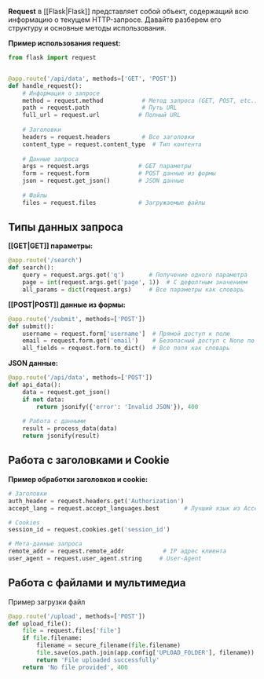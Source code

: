 **Request** в [[Flask|Flask]] представляет собой объект, содержащий всю информацию о текущем HTTP-запросе. Давайте разберем его структуру и основные методы использования.

**Пример использования request:**

```Python
from flask import request


@app.route('/api/data', methods=['GET', 'POST'])
def handle_request():
    # Информация о запросе
    method = request.method           # Метод запроса (GET, POST, etc.)
    path = request.path               # Путь URL
    full_url = request.url           # Полный URL
    
    # Заголовки
    headers = request.headers         # Все заголовки
    content_type = request.content_type  # Тип контента
    
    # Данные запроса
    args = request.args              # GET параметры
    form = request.form              # POST данные из формы
    json = request.get_json()        # JSON данные
    
    # Файлы
    files = request.files            # Загружаемые файлы
```

## Типы данных запроса

**[[GET|GET]] параметры:**

```Python
@app.route('/search')
def search():
    query = request.args.get('q')       # Получение одного параметра
    page = int(request.args.get('page', 1))  # С дефолтным значением
    all_params = dict(request.args)     # Все параметры как словарь
```

**[[POST|POST]] данные из формы:**

```Python
@app.route('/submit', methods=['POST'])
def submit():
    username = request.form['username']  # Прямой доступ к полю
    email = request.form.get('email')    # Безопасный доступ с None по умолчанию
    all_fields = request.form.to_dict()  # Все поля как словарь
```

**JSON данные:**

```Python
@app.route('/api/data', methods=['POST'])
def api_data():
    data = request.get_json()
    if not data:
        return jsonify({'error': 'Invalid JSON'}), 400
        
    # Работа с данными
    result = process_data(data)
    return jsonify(result)
```

## Работа с заголовками и Cookie

**Пример обработки заголовков и cookie:**

```Python
# Заголовки
auth_header = request.headers.get('Authorization')
accept_lang = request.accept_languages.best       # Лучший язык из Accept-Language

# Cookies
session_id = request.cookies.get('session_id')

# Мета-данные запроса
remote_addr = request.remote_addr           # IP адрес клиента
user_agent = request.user_agent.string     # User-Agent
```

## Работа с файлами и мультимедиа

Пример загрузки файл

```Python
@app.route('/upload', methods=['POST'])
def upload_file():
    file = request.files['file']
    if file.filename:
        filename = secure_filename(file.filename)
        file.save(os.path.join(app.config['UPLOAD_FOLDER'], filename))
        return 'File uploaded successfully'
    return 'No file provided', 400
```